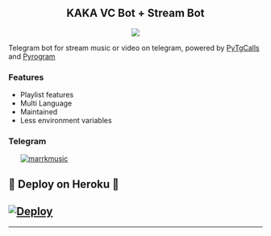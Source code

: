 <h2 align="center">KAKA VC Bot + Stream Bot</h2>
<p>

<p align="center">
  <img src="https://te.legra.ph/file/38ef7eea3b7cf4bc540e9.jpg">
</p>

Telegram bot for stream music or video on telegram, 
powered by <a href="https://github.com/pytgcalls/pytgcalls">PyTgCalls</a>
and <a href="https://github.com/pyrogram/pyrogram">Pyrogram</a>
</p>

<h3>Features</h3> 
<ul>
    <li>Playlist features</li>
    <li>Multi Language</li>
    <li>Maintained</li>
    <li>Less environment variables</li>
</ul>

<h3>Telegram</h3>
<ul>
    <a href="https://telegram.me/marrkmusic"><img alt="marrkmusic" src="https://img.shields.io/badge/marrkmusic-blue.svg?logo=telegram"></a> <br/>
</ul>

## 🖤 Deploy on Heroku 🖤
[![Deploy](https://www.herokucdn.com/deploy/button.svg)](https://heroku.com/deploy?template=https://github.com/malek045/KAKAVCPlayer)
------------------------------------------------
-------------------------------------------------

